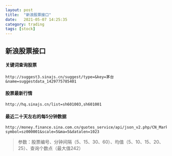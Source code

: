```yaml
---
layout: post
title:  "新浪股票接口"
date:   2021-05-07 14:25:35 
category: trading
tags: [stock]
---
```


## 新浪股票接口

#### 关键词查询股票
``` 
http://suggest3.sinajs.cn/suggest/type=&key=茅台&name=suggestdata_1429775785401
```


#### 股票最新行情
```
http://hq.sinajs.cn/list=sh601003,sh601001
```

#### 最近二十天左右的每5分钟数据 
```
http://money.finance.sina.com.cn/quotes_service/api/json_v2.php/CN_MarketData.getKLineData?symbol=sz000001&scale=5&ma=5&datalen=1023
```
>参数：股票编号、分钟间隔（5、15、30、60）、均值（5、10、15、20、25）、查询个数点（最大值242）